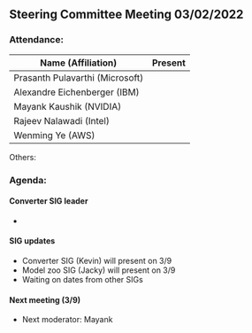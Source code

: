 ## Steering Committee Meeting 03/02/2022

### Attendance:

| Name (Affiliation)              | Present  |
| ------------------------------- | -------- |
| Prasanth Pulavarthi (Microsoft) |       |
| Alexandre Eichenberger (IBM)    |       |
| Mayank Kaushik (NVIDIA)         |       |
| Rajeev Nalawadi (Intel)         |       |
| Wenming Ye (AWS)                |       |

Others: 

### Agenda:

  #### Converter SIG leader
  -

  #### SIG updates
  - Converter SIG (Kevin) will present on 3/9
  - Model zoo SIG (Jacky) will present on 3/9
  - Waiting on dates from other SIGs
  
  #### Next meeting (3/9)
  - Next moderator: Mayank
  
